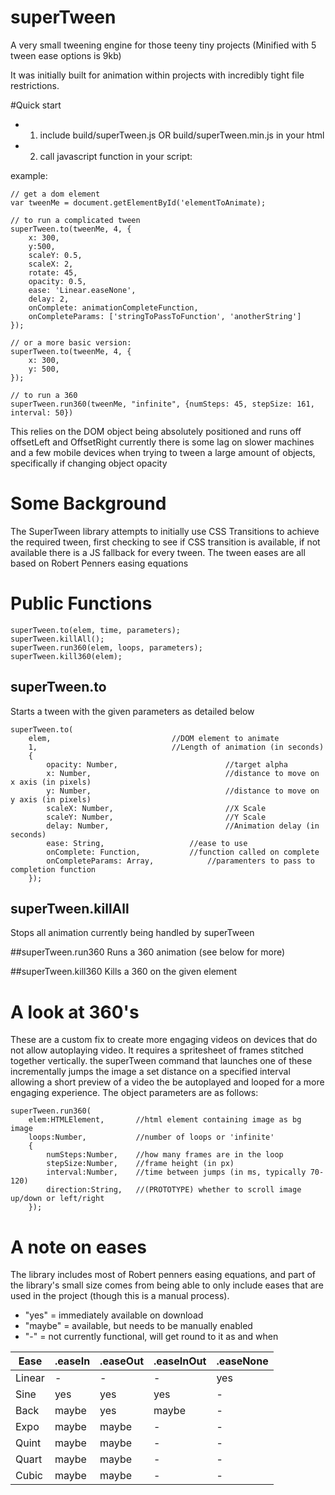 # superTween
A very small tweening engine for those teeny tiny projects (Minified with 5 tween ease options is 9kb)

It was initially built for animation within projects with incredibly tight file restrictions.

#Quick start
- 1) include build/superTween.js OR build/superTween.min.js in your html
- 2) call javascript function in your script:

example:

	// get a dom element
	var tweenMe = document.getElementById('elementToAnimate);

	// to run a complicated tween
	superTween.to(tweenMe, 4, {
		x: 300,
		y:500,
		scaleY: 0.5,
		scaleX: 2,
		rotate: 45,
		opacity: 0.5,
		ease: 'Linear.easeNone',
		delay: 2,
		onComplete: animationCompleteFunction,
		onCompleteParams: ['stringToPassToFunction', 'anotherString']
	});

	// or a more basic version:
	superTween.to(tweenMe, 4, {
		x: 300,
		y: 500,
	});

	// to run a 360
	superTween.run360(tweenMe, "infinite", {numSteps: 45, stepSize: 161, interval: 50})


This relies on the DOM object being absolutely positioned and runs off offsetLeft and OffsetRight
currently there is some lag on slower machines and a few mobile devices when trying to tween a large amount of objects,
specifically if changing object opacity


# Some Background
The SuperTween library attempts to initially use CSS Transitions to achieve the required tween, first checking to see if
CSS transition is available, if not available there is a JS fallback for every tween. The tween eases are all based on
Robert Penners easing equations

# Public Functions
	superTween.to(elem, time, parameters);
	superTween.killAll();
	superTween.run360(elem, loops, parameters);
	superTween.kill360(elem);

## superTween.to
Starts a tween with the given parameters as detailed below

	superTween.to(
		elem,              				//DOM element to animate
		1,                	 			//Length of animation (in seconds)
		{
			opacity: Number,                        //target alpha
			x: Number,                              //distance to move on x axis (in pixels)
			y: Number,                              //distance to move on y axis (in pixels)
			scaleX: Number,                         //X Scale
			scaleY: Number,                         //Y Scale
			delay: Number,                          //Animation delay (in seconds)
			ease: String,         			//ease to use
			onComplete: Function,    		//function called on complete
			onCompleteParams: Array,        	//paramenters to pass to completion function
		});

## superTween.killAll
Stops all animation currently being handled by superTween

##superTween.run360
Runs a 360 animation (see below for more)

##superTween.kill360
Kills a 360 on the given element

# A look at 360's
These are a custom fix to create more engaging videos on devices that do not allow autoplaying video. It requires a spritesheet of frames stitched together vertically. the superTween command that launches one of these incrementally jumps the image a set distance on a specified interval allowing a short preview of a video the be autoplayed and looped for a more engaging experience.
The object parameters are as follows:

	superTween.run360(
		elem:HTMLElement, 		//html element containing image as bg image
		loops:Number, 			//number of loops or 'infinite'
		{
			numSteps:Number,	//how many frames are in the loop
			stepSize:Number, 	//frame height (in px)
			interval:Number,	//time between jumps (in ms, typically 70-120)
			direction:String,	//(PROTOTYPE) whether to scroll image up/down or left/right
		});

# A note on eases
The library includes most of Robert penners easing equations, and part of the library's small size comes from being able to only include eases that are used in the project (though this is a manual process).

- "yes" = immediately available on download
- "maybe" = available, but needs to be manually enabled
- "-" = not currently functional, will get round to it as and when

Ease  | .easeIn | .easeOut | .easeInOut| .easeNone
----- | --------| --------| --------| --------|
Linear  | -	| -	| -	| yes
Sine  |  yes	| yes	| yes	| -
Back  |  maybe	| yes	| maybe	| -
Expo  |  maybe	| maybe	| -	| -
Quint  |  maybe	| maybe	| -	| -
Quart  | maybe	| maybe	| -	| -
Cubic  |  maybe	| maybe	| -	| -

